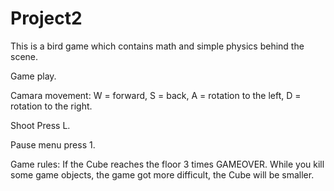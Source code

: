 # Project2
This is a bird game which contains math and simple physics behind the scene.

Game play.

Camara movement: W = forward, S = back, A = rotation to the left, D = rotation to the right.

Shoot Press L.

Pause menu press 1.

Game rules:
If the Cube reaches the floor 3 times GAMEOVER.
While you kill some game objects, the game got more difficult, the Cube will be smaller. 
